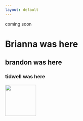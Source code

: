 ```yaml
---
layout: default
---
```


coming soon

# Brianna was here

## brandon was here

### tidwell was here


<img align="left" width="100" height="100" src="https://github.githubassets.com/images/icons/emoji/octocat.png">



<!--
## Speakers


Brandon Iglesias
```
this is a cool speaker
```

***

<img align="right" width="100" height="100" src="https://github.githubassets.com/images/icons/emoji/octocat.png">

Brandon Iglesias
```
this is a cool speaker
```
[back](./)-->
